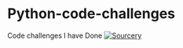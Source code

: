 # Python-code-challenges
Code challenges I have Done
[![Sourcery](https://img.shields.io/badge/Sourcery-enabled-brightgreen)](https://sourcery.ai)